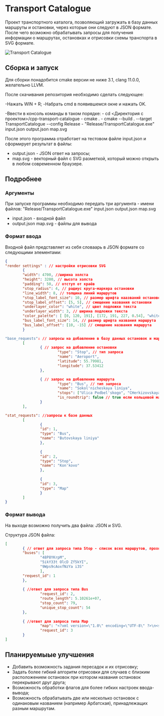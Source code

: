# Transport Catalogue

Проект транспортного каталога, позволяющий загружать в базу данных маршруты и остановки, через которые они следуют в JSON формате. После чего возможно обрабатывать запросы для получения информации о маршрутах, остановках и отрисовки схемы транспорта в SVG формате.

![Transport Catalogue](https://sun9-57.userapi.com/s/v1/ig2/tp7gXj6DritAOclhH4D7G-PeaDVV_RZ-DA6qCmG8Iy-cv4F-YjS-H5a6GFlza41tcY3zz5lNBbH-cneTQZTgk_1F.jpg?size=1632x915&quality=96&type=album "Transport Catalogue")


## Сборка и запуск

Для сборки понадобится cmake версии не ниже 3.1, clang 11.0.0, желательно LLVM.

После скачивания репозитория необходимо сделать следующее:

-Нажать WIN + R;
-Набрать cmd в появившемся окне и нажать OK.

-Ввести в консоль команды в таком порядке:
    - cd <Директория с проектом>/cpp-transport-catalogue
    - cmake .
    - cmake --build . --target TransportCatalogue --config Release
    - "Release/TransportCatalogue.exe" input.json output.json map.svg

После этого программа отработает на тестовом файле input.json и сформирует результат в файлы:

* output.json - JSON ответ на запросы;
* map.svg - векторный файл с SVG разметкой, который можно открыть в любом современном браузере.

## Подробнее
### Аргументы
При запуске программы необходимо передать три аргумента - имени файлов:
"Release/TransportCatalogue.exe" input.json output.json map.svg
* input.json - входной файл
* output.json map.svg - файлы для вывода
### Формат ввода

Входной файл представляет из себя словаарь в JSON формате со следующими элементами:
```JSON
{
"render settings" : // настройки отрисовки SVG
        {
        "width": 4700, //ширина холста
        "height": 3200, // высота холста
        "padding": 50, // отступ от краёв
        "stop_radius": 4, // радиус круга-маркера остановки
        "line_width": 8, // толщина линий маршрутов
        "stop_label_font_size": 10, // размер шрифта наазваний остановок
        "stop_label_offset": [5, 5], // смещение названия остановки
        "underlayer_color": "white", // цвет подложки текста
        "underlayer_width": 3, // ширина подложки текста
        "color_palette": [ [0, 120, 191], [172, 191, 227, 0.54], "white"], // палитра цветов в RGB, RGBA или текстовом формате
        "bus_label_font_size": 14, // размер шрифта названия маршрута
        "bus_label_offset": [10, -15] // смещение названия маршрута
        }

"base_requests": // запросы на добавление в базу данных остановок и маршрутов
        [ 
                { // запрос на добавление остановки
                        "type": "Stop", // тип запроса
                        "name": "Aeroport",
                        "latitude": 55.79981,
                        "longitude": 37.53412
                }, 

                { // запрос на добавление маршрута
                        "type": "Bus", // тип запроса
                        "name": "Sokol'nicheskaya liniya",
                        "stops": ["Ulica Podbel'skogo", "CHerkizovskaya", "Preobrazhenskaya ploshchad'"],
                        "is_roundtrip": false // true если кольцевой маршрут
                } 
        ],

"stat_requests": //запросы к базе данных
        [ 
                { 
                "id": 1,
                "type": "Bus",
                "name": "Butovskaya liniya"
                }, 
        
                {
                "id": 2,
                "type": "Stop",
                "name": "Kon'kovo"
                }, 
        
                {
                "id": 3,
                "type": "Map"
                }
        ]
}
```

### Формат вывода

На выходе возможно получить два файла: JSON и SVG.

Структура JSON файла:
```JSON
[
        { // ответ для запроса типа Stop - список всех маршрутов, проходящих через остановку
        "buses": [ 
                "48P8YKrpM", 
                "5ikY33t OlcD Zf5kYI", 
                "9Wps9cAoxfNzYa i3S"
                ],
        "request_id": 1
        }, 
        
        { //ответ для запроса типа Bus 
                "request_id": 2, 
                "route_length": 5.10261e+07,
                "stop_count": 79,
                "unique_stop_count": 54
        },
        
        { //ответ для запроса типа Map 
                "map": "<?xml version=\"1.0\" encoding=\"UTF-8\" ?>\n<svg xmlns=\"http://www.w3.org/2000/svg\" version=\"1.1\">\n<polyline points=\"11132.6,13075.8 12159,12905.3 11665.7,12886.6 12518.7,10341.2\" fill=\"none\" stroke=\"rgb(148,37,58)\" stroke-width=\"11280.9\" stroke-linecap=\"round\" stroke-linejoin=\"round\"/>\n<text x=\"11391.9\" y=\"10555.9\" dx=\"74126.5\" dy=\"20841.4\" font-size=\"67245\" font-family=\"Verdana\" font-weight=\"bold\" fill=\"rgb(49,34,246)\">BmF4q5lD8CXiL2PNJMH6</text></svg>",
                "request_id": 3
        }
]
```
## Планируемыые улучшения
- Добавить возможность задания пересадок и их отрисовку;
- Задать более гибкий алгоритм отрисовки для случаев с близким расположением остановок при котором названия остановок перекрывают друг друга;
- Возможность обработки флагов для более гибких настроек ввода-вывода;
- Возможность обрабатывать две или несколько остановок с одинаковым названием (например Арбатская), принадлежащих разным маршрутам.
